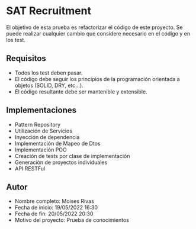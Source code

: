 # SAT Recruitment

El objetivo de esta prueba es refactorizar el código de este proyecto.
Se puede realizar cualquier cambio que considere necesario en el código y en los test.


## Requisitos 

- Todos los test deben pasar.
- El código debe seguir los principios de la programación orientada a objetos (SOLID, DRY, etc...).
- El código resultante debe ser mantenible y extensible.

## Implementaciones

- Pattern Repository
- Utilización de Servicios
- Inyección de dependencia
- Implementación de Mapeo de Dtos
- Implementación POO
- Creación de tests por clase de implementación 
- Generación de proyectos individuales
- API RESTFul

## Autor

- Nombre completo: Moises Rivas
- Fecha de inicio: 19/05/2022 16:30
- Fecha de fin: 20/05/2022 20:30
- Motivo del proyecto: Prueba de conocimientos 
